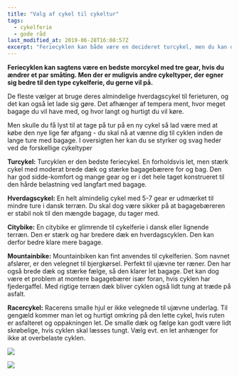 ```yaml
---
title: "Valg af cykel til cykeltur"
tags:
  - cykelferie
  - gode råd
last_modified_at: 2019-06-28T16:08:57Z
excerpt: "Feriecyklen kan både være en decideret turcykel, men du kan også bruge din hverdagscykel. Du skal bare sørge for at vælge en fornuftig rute."
---
```


**Feriecyklen kan sagtens være en bedste morcykel med tre gear, hvis du ændrer et par småting. Men der er muligvis andre cykeltyper, der egner sig bedre til den type cykelferie, du gerne vil på.**

De fleste vælger at bruge deres almindelige hverdagscykel til ferieturen, og det kan også let lade sig gøre. Det afhænger af tempera ment, hvor meget bagage du vil have med, og hvor langt og hurtigt du vil køre. 

Men skulle du få lyst til at tage på tur på en ny cykel så lad være med at købe den nye lige før afgang - du skal nå at vænne dig til cyklen inden de lange ture med bagage. I oversigten her kan du se styrker og svag heder ved de forskellige cykeltyper 

**Turcykel:** Turcyklen er den bedste feriecykel. En forholdsvis let, men stærk cykel med moderat brede dæk og stærke bagagebærere for og bag. Den har god sidde-komfort og mange gear og er i det hele taget konstrueret til den hårde belastning ved langfart med bagage. 

**Hverdagscykel:** En helt almindelig cykel med 5-7 gear er udmærket til mindre ture i dansk terræn. Du skal dog være sikker på at bagagebæreren er stabil nok til den mængde bagage, du tager med. 

**Citybike:** En citybike er glimrende til cykelferie i dansk eller lignende terræn. Den er stærk og har bredere dæk en hverdagscyklen. Den kan derfor bedre klare mere bagage. 

**Mountainbike:** Mountainbiken kan fint anvendes til cykelferien. Som navnet afslører, er den velegnet til bjergkørsel. Perfekt til ujævne ter ræner. Den har også brede dæk og stærke fælge, så den klarer let bagage. Det kan dog være et problem at montere bagagebærer især foran, hvis cyklen har fjedergaffel. Med rigtige terræn dæk bliver cyklen også lidt tung at træde på asfalt. 

**Racercykel:** Racerens smalle hjul er ikke velegnede til ujævne underlag. Til gengæld kommer man let og hurtigt omkring på den lette cykel, hvis ruten er asfalteret og oppakningen let. De smalle dæk og fælge kan godt være lidt skrøbelige, hvis cyklen skal læsses tungt. Vælg evt. en let anhænger for ikke at overbelaste cyklen. 

<a href="https://www.partner-ads.com/dk/klikbanner.php?partnerid=28187&bannerid=59787" target="_blank" rel="nofollow noopener"> <img src="https://www.partner-ads.com/dk/visbanner.php?partnerid=28187&bannerid=59787" border="0"></a>

<a href="https://www.partner-ads.com/dk/klikbanner.php?partnerid=28187&bannerid=23616" target="_blank" rel="nofollow noopener"> <img src="https://www.partner-ads.com/dk/visbanner.php?partnerid=28187&bannerid=51294" border="0"></a>
